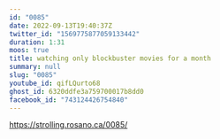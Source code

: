 ```yaml
---
id: "0085"
date: 2022-09-13T19:40:37Z
twitter_id: "1569775877059133442"
duration: 1:31
moos: true
title: watching only blockbuster movies for a month
summary: null
slug: "0085"
youtube_id: qifLQurto68
ghost_id: 6320ddfe3a759700017b8dd0
facebook_id: "743124426754840"
---
```

https://strolling.rosano.ca/0085/
